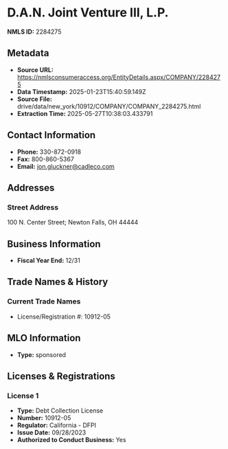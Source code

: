 # D.A.N. Joint Venture III, L.P.

**NMLS ID:** 2284275

## Metadata
- **Source URL:** https://nmlsconsumeraccess.org/EntityDetails.aspx/COMPANY/2284275
- **Data Timestamp:** 2025-01-23T15:40:59.149Z
- **Source File:** drive/data/new_york/10912/COMPANY/COMPANY_2284275.html
- **Extraction Time:** 2025-05-27T10:38:03.433791

## Contact Information
- **Phone:** 330-872-0918
- **Fax:** 800-860-5367
- **Email:** jon.gluckner@cadleco.com

## Addresses
### Street Address
100 N. Center Street; Newton Falls, OH 44444

## Business Information
- **Fiscal Year End:** 12/31

## Trade Names & History
### Current Trade Names
- License/Registration #: 10912-05

## MLO Information
- **Type:** sponsored

## Licenses & Registrations

### License 1
- **Type:** Debt Collection License
- **Number:** 10912-05
- **Regulator:** California - DFPI
- **Issue Date:** 09/28/2023
- **Authorized to Conduct Business:** Yes
